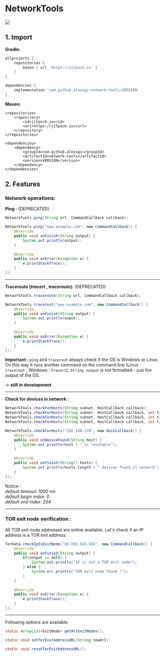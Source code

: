 # NetworkTools

[![](https://jitpack.io/v/alexsgi/network-tools.svg)](https://jitpack.io/#alexsgi/network-tools)

## 1. Import

**Gradle:**
```gradle
allprojects {
    repositories {
        maven { url 'https://jitpack.io' }
    }
}
```
```gradle
dependencies {
    implementation 'com.github.alexsgi:network-tools:VERSION'
}
```
**Maven:**
```maven
<repositories>
    <repository>
        <id>jitpack.io</id>
        <url>https://jitpack.io</url>
    </repository>
</repositories>
```
```maven
<dependencies>
    <dependency>
        <groupId>com.github.alexsgi</groupId>
        <artifactId>network-tools</artifactId>
        <version>VERSION</version>
    </dependency>
</dependencies>
```

## 2. Features

###  Network operations:
 
 **Ping :** (DEPRECATED)
 ```java
NetworkTools.ping(String url, CommandCallback callback);
```
```java
NetworkTools.ping("www.example.com", new CommandCallback() {
    @Override 
    public void onFinish(String output) {
        System.out.println(output);
    }
    
    @Override 
    public void onError(Exception e) {
        e.printStackTrace();
    }  
});
```
---

**Traceroute (*tracert* , *traceroute*):** (DEPRECATED)
```java
NetworkTools.traceroute(String url, CommandCallback callback);
```
```java
NetworkTools.tracerout("www.example.com", new CommandCallback() {
    @Override 
    public void onFinish(String output) {
        System.out.println(ouput);
    }
    
    @Override 
    public void onError(Exception e) {
        e.printStackTrace();
    }  
});
```
**Important :** 
```ping```  and  ```tracerout``` always check if the OS is Windows or Linux. On this way it runs another command on the command line (Linux : ```tracerout``` ; Windows : ```tracert```). ```String output``` is not formatted - just the output of the OS.

→ **still in development**

---

**Check for devices in network :** 
```java
NetworkTools.checkForHosts(String subnet, HostCallback callback);
NetworkTools.checkForHosts(String subnet, HostCallback callback, int timeout);
NetworkTools.checkForHosts(String subnet, HostCallback callback, int timeout, int beginIndex);
NetworkTools.checkForHosts(String subnet, HostCallback callback, int timeout, int beginIndex, int endIndex);
```
```java
NetworkTools.checkForHosts("192.168.178", new HostCallback() {  
    @Override  
    public void onDeviceFound(String host) {  
        System.out.println(host + " is reachable");
    }  
  
    @Override  
    public void onFinish(String[] hosts) {  
	    System.out.println(hosts.length + " devices found in network");
    }  
});
```
Notice : </br>
*default timeout: 1000 ms </br>
default begin index: 0 </br>
default end index: 254*

---

### TOR exit node verification :

All TOR exit node addresses are online available. Let's check if an IP address is a TOR exit address:
```java
TorData.checkIpIsExitNode("XX.XXX.XXX.XXX", new CommandCallback() {
    @Override 
    public void onFinish(String output) {  
        if(output == null) {
            System.out.println("IP is not a TOR exit node");
        } else {
            System.err.println("TOR exit node found !");
        }
    }  
  
    @Override  
    public void onError(Exception e) {
        e.printStackTrace();
    }  
});
```
----

Following options are available:
```java
static ArrayList<ExitNode> getAllExitNodes();
```
```java
static void setTorExitAddressURL(String newUrl);
```
```java
static void resetTorExitAddressURL();
```